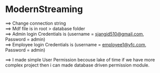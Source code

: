 # ModernStreaming

==> Change connection string                                                                                                                            
==> Mdf file is in root > database folder                                                                                               
==> Admin login Credentials is (username = sjangid510@gmail.com, Password = admin)                                                                      
==> Employee login Credentials is (username = employee1@yfc.com, Password = admin)                                                                

==> I made simple User Permission becouse lake of time if we have more complex project then i can made database driven permission module.
